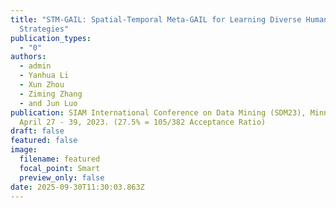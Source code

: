 ```yaml
---
title: "STM-GAIL: Spatial-Temporal Meta-GAIL for Learning Diverse Human Driving
  Strategies"
publication_types:
  - "0"
authors:
  - admin
  - Yanhua Li
  - Xun Zhou
  - Ziming Zhang
  - and Jun Luo
publication: SIAM International Conference on Data Mining (SDM23), Minneapolis,
  April 27 - 39, 2023. (27.5% = 105/382 Acceptance Ratio)
draft: false
featured: false
image:
  filename: featured
  focal_point: Smart
  preview_only: false
date: 2025-09-30T11:30:03.863Z
---
```

